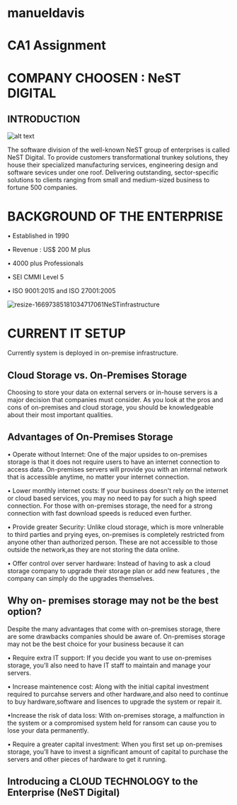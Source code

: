 # manueldavis

# CA1 Assignment

# COMPANY CHOOSEN : NeST DIGITAL

## INTRODUCTION

![alt text](https://nesttech.com/wp-content/uploads/2018/06/Nest-Modernized-Logo.png)

The software division of the well-known NeST group of enterprises is called NeST Digital. 
To provide customers transformational trunkey solutions, they house their specialized manufacturing services, 
engineering design and software sevices under one roof. Delivering outstanding, sector-specific
solutions to clients ranging from small and medium-sized business to fortune 500 companies.




# **BACKGROUND OF THE ENTERPRISE**

•	Established in 1990

•	Revenue : US$ 200 M plus

•	4000 plus Professionals

•	SEI CMMI Level 5

•	ISO 9001:2015 and ISO 27001:2005


![resize-16697385181034717061NeSTinfrastructure](https://user-images.githubusercontent.com/116644395/204583395-a8a961a4-d552-454f-b061-500aeb09d973.png)





# CURRENT IT SETUP


Currently system is deployed in on-premise infrastructure.



## Cloud Storage vs. On-Premises Storage 

Choosing to store your data on external servers or in-house servers is a major decision 
that companies must consider. As you look at the pros and cons of on-premises and cloud storage,
 you should be knowledgeable about their most important qualities.


## Advantages of On-Premises Storage

• Operate without Internet: One of the major upsides to on-premises storage is that it does not require users to have
an internet connection to access data. On-premises servers will provide you with an internal network that is accessible 
anytime, no matter your internet connection.


• Lower monthly internet costs: If your business doesn't rely on the internet or cloud based services, you may no need to pay
for such a high speed connection. For those with on-premises storage, the need for a strong connection with fast download
speeds is reduced even further.

• Provide greater Security: Unlike cloud storage, which is more vnlnerable to third parties and prying eyes, on-premises
is completely restricted from anyone other than authorized person. These are not accessible to those outside the network,as 
they are not storing the data online.

• Offer control over server hardware: Instead of having to ask a cloud storage company to upgrade their storage plan
or add new features , the company can simply do the upgrades themselves.


## Why on- premises storage may not be the best option?

Despite the many advantages that come with on-premises storage, there are some drawbacks companies should be aware of. 
On-premises storage may not be the best choice for your business because it can

• Require extra IT support: If you decide you want to use on-premises storage, you’ll also need to have IT staff 
to maintain and manage your servers.


• Increase maintenence cost: Along with the initial capital investment required to purcahse servers and other hardware,and also need to continue 
to buy hardware,software and lisences to upgrade the system or repair it.


•Increase the risk of data loss: With on-premises storage, a malfunction in the system or a 
compromised system held for ransom can cause you to lose your data permanently.
 

• Require a greater capital investment: When you first set up on-premises storage, you’ll have to invest a significant
 amount of capital to purchase the servers and other pieces of hardware to get it running. 


## Introducing a CLOUD TECHNOLOGY to the Enterprise (NeST Digital)
